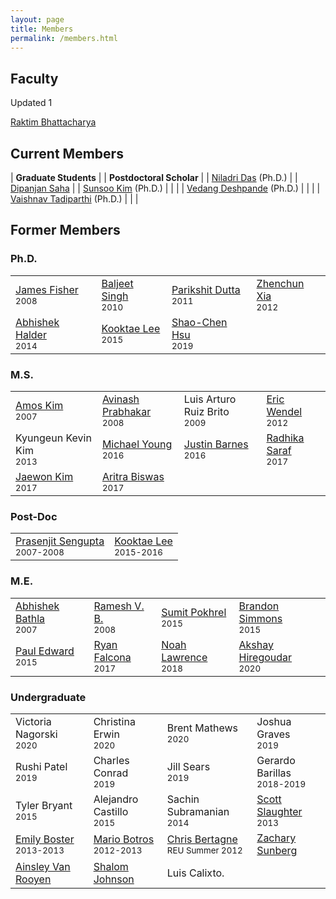 ```yaml
---
layout: page
title: Members
permalink: /members.html
---
```


## Faculty
Updated 1

[Raktim Bhattacharya](http://engineering.tamu.edu/aerospace/people/rbhattacharya)
<!--- [Full CV](/pdfs/raktim-cv.pdf) -->

## Current Members

| **Graduate Students** | | **Postdoctoral Scholar** | 
| [Niladri Das](https://www.linkedin.com/in/niladri-das) (Ph.D.) | | [Dipanjan Saha](http://linkedin.com/in/dipanjan-saha-37b53829) |
| [Sunsoo Kim](https://www.linkedin.com/in/sunsoo-kim-1222a511b) (Ph.D.)   | | |
| [Vedang Deshpande](https://www.linkedin.com/in/vedang-deshpande) (Ph.D.) | | |
| [Vaishnav Tadiparthi](https://www.linkedin.com/in/vaishnav-tadiparthi-0453b923) (Ph.D.) | | | 

## Former Members
### Ph.D.

<table>
  <tr>
    <td><a href="https://www.linkedin.com/in/james-fisher-0ba9798b">James Fisher</a> <br><small>2008</small></td>
    <td><a href="https://www.linkedin.com/in/baljeet-singh-9039b818">Baljeet Singh</a> <br><small>2010</small></td>
    <td><a href ="https://www.linkedin.com/in/parikshit-dutta-7a862b13"> Parikshit Dutta </a> <br><small>2011</small></td>
    <td><a href ="http://www.linkedin.com/pub/zhenchun-xia/10/633/129"> Zhenchun Xia </a><br><small>2012</small></td>
  </tr>
    <tr>
    <td><a href = "https://www.abhishekhalder.org">Abhishek Halder </a> <br><small>2014</small></td>
    <td><a href ="https://sites.google.com/view/kooktaelee"> Kooktae Lee </a> <br><small>2015</small> </td>
     <td><a href ="https://www.linkedin.com/in/shaochenhsu"> Shao-Chen Hsu </a> <br><small>2019</small></td>
    </tr>
</table>

### M.S.

<table>
  <tr>
    <td><a href="http://www.linkedin.com/pub/amos-kim/2b/63a/69"> Amos Kim</a><br><small>2007</small> </td> 
    <td><a href="http://www.linkedin.com/pub/avinash-prabhakar/4/3b3/464"> Avinash Prabhakar</a><br><small>2008</small> </td> 
    <td>Luis Arturo Ruiz Brito <br><small>2009</small></td>
    <td><a href="http://www.linkedin.com/in/ericdbw">Eric Wendel </a> <br><small>2012</small></td>
  </tr>
    <tr>
     <td>Kyungeun Kevin Kim <br><small>2013</small></td>
     <td><a href = "http://www.linkedin.com/pub/michael-young/76/119/738?trk=pub-pbmap">Michael Young</a> <br><small>2016</small></td>
     <td><a href = "https://www.linkedin.com/in/justinbarnes2013">Justin Barnes</a> <br><small>2016</small> </td>
     <td><a href = "https://in.linkedin.com/in/radhika-saraf-93232498">Radhika Saraf</a> <br><small>2017</small></td>
    </tr>
    <tr>
    <td><a href = "https://www.linkedin.com/in/jwkim8804">Jaewon Kim</a><br><small>2017</small></td>
    <td><a href = "https://www.linkedin.com/in/aritrabiswas">Aritra Biswas</a><br><small>2017</small></td>
    </tr>
</table>

### Post-Doc

<table>
<tr>
<td> <a href = "http://www.linkedin.com/in/prasenjitsengupta">Prasenjit Sengupta </a> <br><small>2007-2008</small></td>
<td> <a href = "https://sites.google.com/view/kooktaelee">Kooktae Lee </a> <br><small>2015-2016</small></td>
</tr>
</table>

### M.E.

<table>
<tr>
<td><a href="https://www.linkedin.com/in/abhishekbathla"> Abhishek Bathla </a><br><small> 2007</small></td>
<td><a href="https://www.linkedin.com/in/vbramesh"> Ramesh V. B. </a> <br><small> 2008</small></td>
<td><a href="https://www.linkedin.com/in/sumit-pokhrel-a60a7a66">Sumit Pokhrel</a><br><small> 2015</small></td>
<td><a href="https://www.linkedin.com/in/brandon-simmons-928637b2">Brandon Simmons</a> <br><small> 2015</small></td>
</tr>
<tr>
<td><a href="https://www.linkedin.com/in/pauldedward">Paul Edward </a> <br><small>2015</small></td>
<td><a href="https://www.linkedin.com/in/ryan-falcona-952316146/">Ryan Falcona</a> <br><small> 2017</small></td>
<td><a href="https://www.linkedin.com/in/noah-lawrence-abab34171">Noah Lawrence</a> <br><small> 2018</small></td>
<td><a href="https://www.linkedin.com/in/akshay-hiregoudar/">Akshay Hiregoudar</a> <br><small> 2020</small></td>
</tr>
</table>

### Undergraduate 
<table>
<tr>
      <td>Victoria Nagorski <br><small>2020</small></td>
      <td>Christina Erwin <br><small>2020</small></td>
      <td>Brent Mathews <br><small>2020</small></td>
      <td>Joshua Graves <br><small>2019</small></td>
    </tr>
    <tr>
      <td>Rushi Patel <br><small>2019</small></td>
      <td>Charles Conrad <br><small>2019</small></td>
      <td>Jill Sears <br><small>2019</small></td>
      <td>Gerardo Barillas <br><small>2018-2019</small></td>
    </tr>
    <tr>
      <td>Tyler Bryant <br><small>2015</small></td>
      <td>Alejandro Castillo <br><small>2015</small></td>
      <td>Sachin Subramanian <br><small>2014</small></td>
      <td><a href="http://www.linkedin.com/pub/scott-slaughter/31/4a9/ba0">Scott Slaughter</a> <br><small>2013</small></td>
    </tr>
    <tr>
      <td><a href="http://www.linkedin.com/pub/emily-boster/80/183/b89">Emily Boster</a> <br><small>2013-2013</small></td>
      <td><a href="http://www.linkedin.com/pub/mario-botros/51/6b2/559">Mario Botros</a> <br><small>2012-2013</small></td>
      <td><a href="http://www.linkedin.com/pub/christopher-bertagne/63/2b9/711">Chris Bertagne</a> <br><small>REU Summer 2012</small></td>
      <td><a href="http://www.linkedin.com/pub/zachary-sunberg/24/669/540">Zachary Sunberg</a></td>
    </tr>
    <tr>
      <td><a href="http://www.linkedin.com/pub/ainsley-van-rooyen/32/59b/715">Ainsley Van Rooyen</a></td>
      <td><a href="http://www.linkedin.com/pub/shalom-johnson/25/135/55">Shalom Johnson</a></td>
      <td>Luis Calixto.</td>
      <td> </td>
    </tr>
</table>

